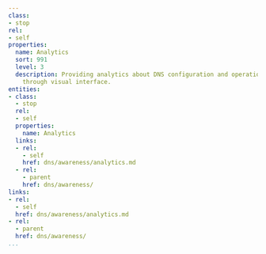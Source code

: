```yaml
---
class:
- stop
rel:
- self
properties:
  name: Analytics
  sort: 991
  level: 3
  description: Providing analytics about DNS configuration and operations an operation
    through visual interface.
entities:
- class:
  - stop
  rel:
  - self
  properties:
    name: Analytics
  links:
  - rel:
    - self
    href: dns/awareness/analytics.md
  - rel:
    - parent
    href: dns/awareness/
links:
- rel:
  - self
  href: dns/awareness/analytics.md
- rel:
  - parent
  href: dns/awareness/
...
```

